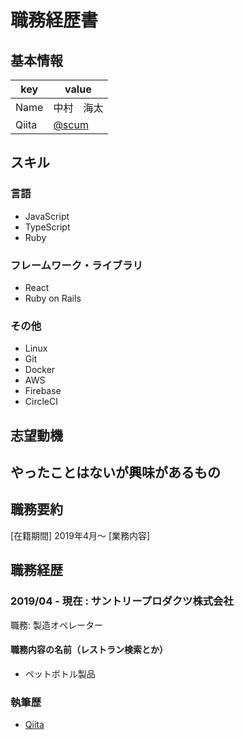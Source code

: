 # 職務経歴書

## 基本情報

|key|value|
|---|-----|
|Name|中村　海太|
|Qiita|[@scum](https://qiita.com/scum)|

## スキル
### 言語

- JavaScript
- TypeScript
- Ruby

### フレームワーク・ライブラリ

- React
- Ruby on Rails

### その他

- Linux
- Git
- Docker
- AWS
- Firebase
- CircleCI

## 志望動機


## やったことはないが興味があるもの

## 職務要約
[在籍期間]
2019年4月〜
[業務内容]



## 職務経歴

### 2019/04 - 現在 : サントリープロダクツ株式会社

職務: 製造オペレーター

#### 職務内容の名前（レストラン検索とか）

- ペットボトル製品

### 執筆歴
* [Qiita](https://qiita.com/scum/items/b62a3c2e939e536de867)
